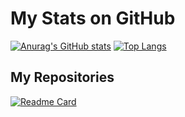 # My Stats on GitHub
[![Anurag's GitHub stats](https://github-readme-stats.vercel.app/api?username=diegxherrera)](https://github.com/anuraghazra/github-readme-stats)
[![Top Langs](https://github-readme-stats.vercel.app/api/top-langs/?username=diegxherrera)](https://github.com/diegxherrera/ER-Puenteuropa)
</br>
## __My Repositories__
[![Readme Card](https://github-readme-stats.vercel.app/api/pin/?username=diegxherrera&repo=ER-Puenteuropa)](https://github.com/diegxherrera/ER-Puenreuropa)
